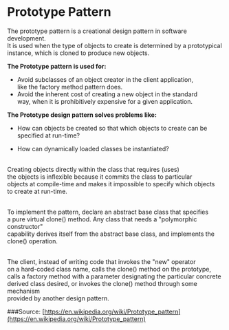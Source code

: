 # Prototype Pattern

The prototype pattern is a creational design pattern in software development.<BR>
It is used when the type of objects to create is determined by a prototypical<BR>
instance, which is cloned to produce new objects.

<b>The Prototype pattern is used for:</b>

* Avoid subclasses of an object creator in the client application,<br>
  like the factory method pattern does.
* Avoid the inherent cost of creating a new object in the standard <br>
  way, when it is prohibitively expensive for a given application.  
  
<b>The Prototype design pattern solves problems like:</b>

* How can objects be created so that which objects to create can be<bR>
  specified at run-time?
  
* How can dynamically loaded classes be instantiated?
<BR><BR>

Creating objects directly within the class that requires (uses)<br>
the objects is inflexible because it commits the class to particular<br>
objects at compile-time and makes it impossible to specify which objects<br>
to create at run-time.
<BR><BR>

To implement the pattern, declare an abstract base class that specifies<BR>
a pure virtual clone() method. Any class that needs a "polymorphic constructor"<br>
capability derives itself from the abstract base class, and implements the <br>
clone() operation. 
<BR><BR>

The client, instead of writing code that invokes the "new" operator<BR>
on a hard-coded class name, calls the clone() method on the prototype,<BR>
calls a factory method with a parameter designating the particular concrete<bR>
derived class desired, or invokes the clone() method through some mechanism <BR>
provided by another design pattern. 


###Source:
[https://en.wikipedia.org/wiki/Prototype_pattern](https://en.wikipedia.org/wiki/Prototype_pattern)